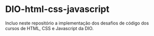 # DIO-html-css-javascript

Incluo neste repositório a implementação dos desafios de código dos cursos de HTML, CSS e Javascript da DIO.
